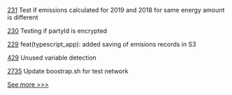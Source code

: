 
[231](https://github.com/hyperledger-labs/blockchain-carbon-accounting/pull/231) Test if emissions calculated for 2019 and 2018 for same energy amount is different

[230](https://github.com/hyperledger-labs/blockchain-carbon-accounting/pull/230) Testing if partyId is encrypted

[229](https://github.com/hyperledger-labs/blockchain-carbon-accounting/pull/229) feat(typescript_app): added saving of emisions records in S3

[429](https://github.com/hyperledger-labs/solang/pull/429) Unused variable detection

[2735](https://github.com/hyperledger/fabric/pull/2735) Update boostrap.sh for test network


[See more >>>](https://start-here.hyperledger.org/pull-requests)
